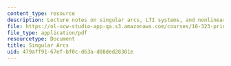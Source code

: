 ```yaml
---
content_type: resource
description: Lecture notes on singular arcs, LTI systems, and nonlinear systems.
file: https://ol-ocw-studio-app-qa.s3.amazonaws.com/courses/16-323-principles-of-optimal-control-spring-2008/479aff9167efbf0cd63ad08ded28301e_lec10.pdf
file_type: application/pdf
resourcetype: Document
title: Singular Arcs
uid: 479aff91-67ef-bf0c-d63a-d08ded28301e
---
```

